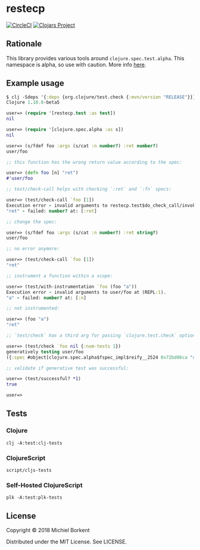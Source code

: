 # restecp
[![CircleCI](https://circleci.com/gh/borkdude/restecp/tree/master.svg?style=svg)](https://circleci.com/gh/borkdude/restecp/tree/master)
[![Clojars Project](https://img.shields.io/clojars/v/restecp.svg)](https://clojars.org/restecp)

## Rationale

This library provides various tools around `clojure.spec.test.alpha`. This
namespace is alpha, so use with caution. More info [here](doc/test.md).

## Example usage

``` clojure
$ clj -Sdeps '{:deps {org.clojure/test.check {:mvn/version "RELEASE"}}}'
Clojure 1.10.0-beta5

user=> (require '[restecp.test :as test])
nil

user=> (require '[clojure.spec.alpha :as s])
nil

user=> (s/fdef foo :args (s/cat :n number?) :ret number?)
user/foo

;; this function has the wrong return value according to the spec:

user=> (defn foo [n] "ret")
#'user/foo

;; test/check-call helps with checking `:ret` and `:fn` specs:

user=> (test/check-call `foo [1])
Execution error - invalid arguments to restecp.test$do_check_call/invokeStatic at (test.cljc:138).
"ret" - failed: number? at: [:ret]

;; change the spec:

user=> (s/fdef foo :args (s/cat :n number?) :ret string?)
user/foo

;; no error anymore:

user=> (test/check-call `foo [1])
"ret"

;; instrument a function within a scope:

user=> (test/with-instrumentation `foo (foo "a"))
Execution error - invalid arguments to user/foo at (REPL:1).
"a" - failed: number? at: [:n]

;; not instrumented:

user=> (foo "a")
"ret"

;; `test/check` has a third arg for passing `clojure.test.check` options:

user=> (test/check `foo nil {:num-tests 1})
generatively testing user/foo
({:spec #object[clojure.spec.alpha$fspec_impl$reify__2524 0x72bd06ca "clojure.spec.alpha$fspec_impl$reify__2524@72bd06ca"], :clojure.spec.test.check/ret {:result true, :pass? true, :num-tests 1, :time-elapsed-ms 1, :seed 1541249961647}, :sym user/foo})

;; validate if generative test was successful:

user=> (test/successful? *1)
true

user=>
```

## Tests

### Clojure

    clj -A:test:clj-tests
     
### ClojureScript

    script/cljs-tests
    
### Self-Hosted ClojureScript
   
    plk -A:test:plk-tests

## License

Copyright © 2018 Michiel Borkent

Distributed under the MIT License. See LICENSE.
